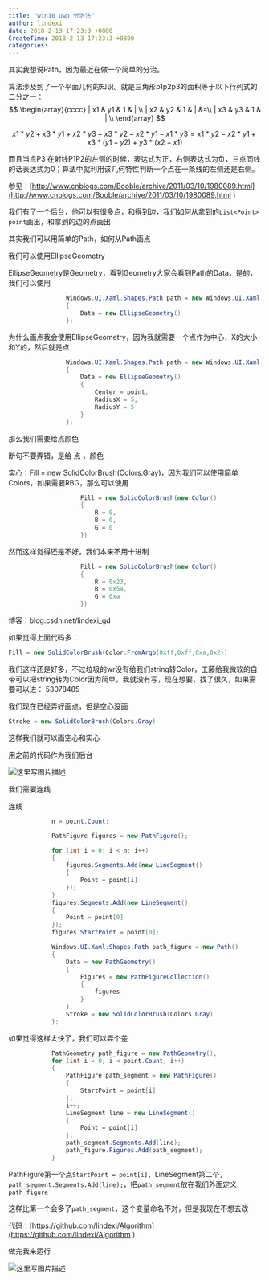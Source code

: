 ```yaml
---
title: "win10 uwp 分治法"
author: lindexi
date: 2018-2-13 17:23:3 +0800
CreateTime: 2018-2-13 17:23:3 +0800
categories: 
---
```



<!--more-->



<div id="toc"></div>

其实我想说Path，因为最近在做一个简单的分治。

算法涉及到了一个平面几何的知识。就是三角形p1p2p3的面积等于以下行列式的二分之一： 
$$
\begin{array}{cccc} 
| x1 & y1 & 1 & | \\
| x2 & y2 & 1 & | &=\\
| x3 & y3 & 1 & | \\
\end{array}
$$


 $$x1*y2+x3*y1+x2*y3-x3*y2-x2*y1-x1*y3  = x1*y2-x2*y1+x3*(y1-y2)+y3*(x2-x1)$$
 
而且当点P3 在射线P1P2的左侧的时候，表达式为正，右侧表达式为负，三点同线的话表达式为0；算法中就利用该几何特性判断一个点在一条线的左侧还是右侧。

参见：[http://www.cnblogs.com/Booble/archive/2011/03/10/1980089.html](http://www.cnblogs.com/Booble/archive/2011/03/10/1980089.html )

我们有了一个后台，他可以有很多点，和得到边，我们如何从拿到的`List<Point> point`画出，和拿到的边的点画出

其实我们可以用简单的Path，如何从Path画点

我们可以使用EllipseGeometry

EllipseGeometry是Geometry，看到Geometry大家会看到Path的Data，是的，我们可以使用

```csharp
                Windows.UI.Xaml.Shapes.Path path = new Windows.UI.Xaml.Shapes.Path
                {
                    Data = new EllipseGeometry()
                };
```

为什么画点我会使用EllipseGeometry，因为我就需要一个点作为中心，X的大小和Y的，然后就是点

```csharp
                Windows.UI.Xaml.Shapes.Path path = new Windows.UI.Xaml.Shapes.Path
                {
                    Data = new EllipseGeometry()
                    {
                        Center = point,
                        RadiusX = 5,
                        RadiusY = 5
                    }
                };
```

那么我们需要给点颜色

断句不要弄错，是给 点 ，颜色

实心：Fill = new SolidColorBrush(Colors.Gray)，因为我们可以使用简单Colors，如果需要RBG，那么可以使用

```csharp
                    Fill = new SolidColorBrush(new Color()
                    {
                        R = 0,
                        B = 0,
                        G = 0
                    })
```

然而这样觉得还是不好，我们本来不用十进制

```csharp
                    Fill = new SolidColorBrush(new Color()
                    {
                        R = 0x23,
                        B = 0x54,
                        G = 0xa
                    })
```

博客：blog.csdn.net/lindexi_gd

如果觉得上面代码多：

```csharp
Fill = new SolidColorBrush(Color.FromArgb(0xff,0xff,0xa,0x2))
```

我们这样还是好多，不过垃圾的wr没有给我们string转Color，工藤给我微软的自带可以把string转为Color因为简单，我就没有写，现在想要，找了很久，如果需要可以进： 53078485

我们现在已经弄好画点，但是空心没画

```csharp
Stroke = new SolidColorBrush(Colors.Gray)
```

这样我们就可以画空心和实心

用之前的代码作为我们后台

![这里写图片描述](http://img.blog.csdn.net/20160523191436593)

我们需要连线

连线

```csharp
            n = point.Count;

            PathFigure figures = new PathFigure();

            for (int i = 0; i < n; i++)
            {
                figures.Segments.Add(new LineSegment()
                {
                    Point = point[i]
                });
            }
            figures.Segments.Add(new LineSegment()
            {
                Point = point[0]
            });
            figures.StartPoint = point[0];

            Windows.UI.Xaml.Shapes.Path path_figure = new Path()
            {
                Data = new PathGeometry()
                {
                    Figures = new PathFigureCollection()
                    {
                        figures
                    }
                },
                Stroke = new SolidColorBrush(Colors.Gray)
            };
```


如果觉得这样太快了，我们可以弄个差

```csharp
            PathGeometry path_figure = new PathGeometry();
            for (int i = 0; i < point.Count; i++)
            {
                PathFigure path_segment = new PathFigure()
                {
                    StartPoint = point[i]
                };
                i++;
                LineSegment line = new LineSegment()
                {
                    Point = point[i]
                };
                path_segment.Segments.Add(line);
                path_figure.Figures.Add(path_segment);
            }
```

PathFigure第一个点`StartPoint = point[i]`，LineSegment第二个，`path_segment.Segments.Add(line);`，把`path_segment`放在我们外面定义`path_figure`

这样比第一个会多了`path_segment`，这个变量命名不对，但是我现在不想去改

代码：[https://github.com/lindexi/Algorithm](https://github.com/lindexi/Algorithm )

做完我来运行

![这里写图片描述](http://img.blog.csdn.net/20160523191446249)

